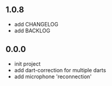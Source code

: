 ## 1.0.8

- add CHANGELOG
- add BACKLOG


## 0.0.0

- init project
- add dart-correction for multiple darts
- add microphone 'reconnection'